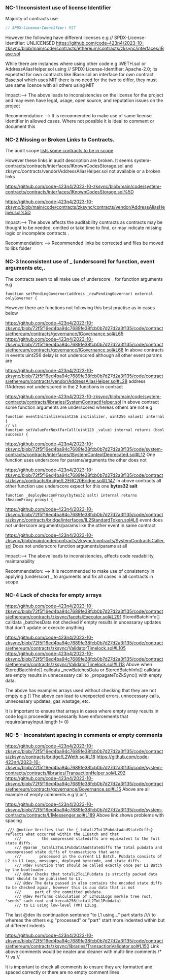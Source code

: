 ### NC-1 Inconsistent use of license Identifier 

Majority of contracts use 
```javascript
// SPDX-License-Identifier: MIT 
```
However the following have different licenses e.g // SPDX-License-Identifier: UNLICENSED
https://github.com/code-423n4/2023-10-zksync/blob/main/code/contracts/ethereum/contracts/zksync/interfaces/IBase.sol 

While there are instances where using other code e.g IWETH.sol or AddressAliasHelper.sol using // SPDX-License-Identifier: Apache-2.0; its expected for own contracts like IBase.sol an interface for own contract Base.sol which uses MIT there is no need for the two to differ, they must use same licence with all others using MIT

Impact:--> The above leads to inconsistencies on the license for the project and may even have legal, usage, open source, and reputation issues on the project 

Recommendation: --> It is recommended to make use of same license identifier in allowed cases. Where not possible it is ideal to comment or document this

### NC-2 Missing or Broken Links to Contracts.
The audit scope [lists some contracts to be in scope](https://code4rena.com/contests/2023-10-zksync-era#top).

However these links in audit description are broken. It seems system-contracts/contracts/interfaces/IKnownCodesStorage.sol and zksync/contracts/vendor/AddressAliasHelper.sol not available or a broken links 

https://github.com/code-423n4/2023-10-zksync/blob/main/code/system-contracts/contracts/interfaces/IKnownCodesStorage.sol%5D

https://github.com/code-423n4/2023-10-zksync/blob/main/code/contracts/zksync/contracts/vendor/AddressAliasHelper.sol%5D 

Impact:--> The above affects the auditability contracts as contracts may be thought to be needed, omitted or take time to find, or may indicate missing logic or incomplete contracts .

Recommendation: --> Recommended links be corrected and files be moved to libs folder

### NC-3 Inconsistent use of _ (underscore) for function, event arguments etc,.

The contracts seem to all make use of underscore _ for function arguments e.g 
```
function setPendingGovernor(address _newPendingGovernor) external onlyGovernor {

```
However there are functions not following this best practise as in cases below 

https://github.com/code-423n4/2023-10-zksync/blob/72f5f16ed4ba94c7689fe38fcb0b7d27d2a3f135/code/contracts/ethereum/contracts/governance/IGovernance.sol#L65
https://github.com/code-423n4/2023-10-zksync/blob/72f5f16ed4ba94c7689fe38fcb0b7d27d2a3f135/code/contracts/ethereum/contracts/governance/IGovernance.sol#L68
In above contracts in events uint256 delay is not underscored although all other event params are 

https://github.com/code-423n4/2023-10-zksync/blob/72f5f16ed4ba94c7689fe38fcb0b7d27d2a3f135/code/contracts/ethereum/contracts/vendor/AddressAliasHelper.sol#L28
address l1Address not underscored in the 2 functions in contract 

https://github.com/code-423n4/2023-10-zksync/blob/main/code/system-contracts/contracts/libraries/SystemContractHelper.sol
In above contract some function arguments are underscored whereas others are not 
e.g 
```
function eventInitialize(uint256 initializer, uint256 value1) internal {
// vs
function setValueForNextFarCall(uint128 _value) internal returns (bool success) {
```

https://github.com/code-423n4/2023-10-zksync/blob/72f5f16ed4ba94c7689fe38fcb0b7d27d2a3f135/code/system-contracts/contracts/interfaces/ISystemContextDeprecated.sol#L12
One function uses underscore for params/arguments the other does not 


https://github.com/code-423n4/2023-10-zksync/blob/72f5f16ed4ba94c7689fe38fcb0b7d27d2a3f135/code/contracts/zksync/contracts/bridge/L2ERC20Bridge.sol#L147
In above contracts all other function use underscore expect for this one **bytes32 salt**
```
function _deployBeaconProxy(bytes32 salt) internal returns (BeaconProxy proxy) {
```

https://github.com/code-423n4/2023-10-zksync/blob/72f5f16ed4ba94c7689fe38fcb0b7d27d2a3f135/code/contracts/zksync/contracts/bridge/interfaces/IL2StandardToken.sol#L6
event does not underscore arguments/params like the other event in same contract 

https://github.com/code-423n4/2023-10-zksync/blob/main/code/contracts/zksync/contracts/SystemContractsCaller.sol
Does not underscore function arguments/params at all 

Impact:--> The above leads to inconsistencies, affects code readability, maintanability

Recommendation: --> It is recommended to make use of consistency in applying (underscor) _ to arguments and fix all cases in all contracts in scope

### NC-4 Lack of checks for empty arrays 

https://github.com/code-423n4/2023-10-zksync/blob/72f5f16ed4ba94c7689fe38fcb0b7d27d2a3f135/code/contracts/ethereum/contracts/zksync/facets/Executor.sol#L291
StoredBatchInfo[] calldata _batchesData not checked if empty results in uncessaray updates that don't update or execute anything 

https://github.com/code-423n4/2023-10-zksync/blob/72f5f16ed4ba94c7689fe38fcb0b7d27d2a3f135/code/contracts/ethereum/contracts/zksync/ValidatorTimelock.sol#L105
https://github.com/code-423n4/2023-10-zksync/blob/72f5f16ed4ba94c7689fe38fcb0b7d27d2a3f135/code/contracts/ethereum/contracts/zksync/ValidatorTimelock.sol#L113
Above when StoredBatchInfo[] calldata _newBatchesData or StoredBatchInfo[] calldata are empty results in unnecessary call to _propagateToZkSync() with empty data. 

The above has examples arrays used without checking that they are not empty e.g [] The above can lead to unexpected errors, unnecessary calls, unnecessary updates, gas wastage, etc. 

It is important to ensure that arrays in cases where empty array results in code logic proceeding necessarily have enforcements that require(arrayInput.length != 0) 

### NC-5 - Inconsistent spacing in comments or empty comments 

https://github.com/code-423n4/2023-10-zksync/blob/72f5f16ed4ba94c7689fe38fcb0b7d27d2a3f135/code/contracts/zksync/contracts/bridge/L2Weth.sol#L18
https://github.com/code-423n4/2023-10-zksync/blob/72f5f16ed4ba94c7689fe38fcb0b7d27d2a3f135/code/system-contracts/contracts/libraries/TransactionHelper.sol#L292
https://github.com/code-423n4/2023-10-zksync/blob/72f5f16ed4ba94c7689fe38fcb0b7d27d2a3f135/code/contracts/ethereum/contracts/governance/Governance.sol#L15
Above are all example of empty comments e.g \\\ or \\


https://github.com/code-423n4/2023-10-zksync/blob/72f5f16ed4ba94c7689fe38fcb0b7d27d2a3f135/code/system-contracts/contracts/L1Messenger.sol#L189
Above link shows problems with spacing 
```
 /// @notice Verifies that the {_totalL2ToL1PubdataAndStateDiffs} reflects what occurred within the L1Batch and that
    ///         the compressed statediffs are equivalent to the full state diffs.
    /// @param _totalL2ToL1PubdataAndStateDiffs The total pubdata and uncompressed state diffs of transactions that were
    ///        processed in the current L1 Batch. Pubdata consists of L2 to L1 Logs, messages, deployed bytecode, and state diffs.
    /// @dev Function that should be called exactly once per L1 Batch by the bootloader.
    /// @dev Checks that totalL2ToL1Pubdata is strictly packed data that should to be published to L1.
    /// @dev The data passed in also contains the encoded state diffs to be checked again, however this is aux data that is not
    ///      part of the committed pubdata.
    /// @dev Performs calculation of L2ToL1Logs merkle tree root, "sends" such root and keccak256(totalL2ToL1Pubdata)
    /// to L1 using low-level (VM) L2Log.
```
The last @dev its continuation sentence "to L1 using..." part starts //// to whereas the others e.g "processed" or "part" start more indented within but at different indents 

https://github.com/code-423n4/2023-10-zksync/blob/72f5f16ed4ba94c7689fe38fcb0b7d27d2a3f135/code/contracts/ethereum/contracts/zksync/libraries/TransactionValidator.sol#L150
Link above comments would be neater and cleaner with multi-line comments /* */ vs // 

It is important to check all comments to ensure they are formatted and spaced correctly or there are no empty comment lines 